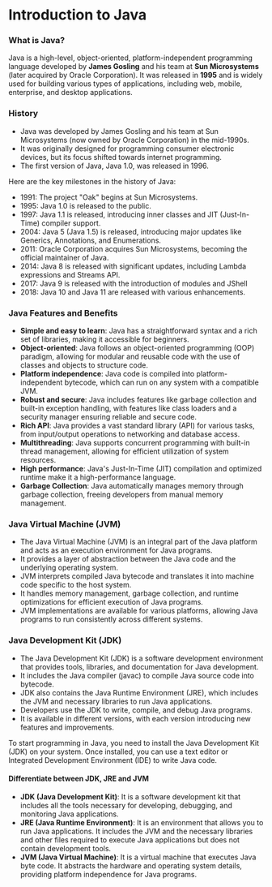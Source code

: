 # Introduction to Java

### What is Java?
Java is a high-level, object-oriented, platform-independent programming language developed by **James Gosling** and his team at **Sun Microsystems** (later acquired by Oracle Corporation). It was released in **1995** and is widely used for building various types of applications, including web, mobile, enterprise, and desktop applications.

### History
 - Java was developed by James Gosling and his team at Sun Microsystems (now
owned by Oracle Corporation) in the mid-1990s.
 - It was originally designed for programming consumer electronic devices, but its focus shifted towards internet programming.
 - The first version of Java, Java 1.0, was released in 1996.

Here are the key milestones in the history of Java:
 - 1991: The project "Oak" begins at Sun Microsystems.
 - 1995: Java 1.0 is released to the public.
 - 1997: Java 1.1 is released, introducing inner classes and JIT (Just-In-Time) compiler support.
 - 2004: Java 5 (Java 1.5) is released, introducing major updates like Generics, Annotations, and Enumerations.
 - 2011: Oracle Corporation acquires Sun Microsystems, becoming the official
maintainer of Java.
 - 2014: Java 8 is released with significant updates, including Lambda expressions and Streams API.
 - 2017: Java 9 is released with the introduction of modules and JShell
 - 2018: Java 10 and Java 11 are released with various enhancements.
 
### Java Features and Benefits
 - **Simple and easy to learn**: Java has a straightforward syntax and a rich set of libraries, making it accessible for beginners.
 - **Object-oriented**: Java follows an object-oriented programming (OOP) paradigm, allowing for modular and reusable code with the use of classes and objects to structure code.
 - **Platform independence**: Java code is compiled into platform-independent
bytecode, which can run on any system with a compatible JVM.
 - **Robust and secure**: Java includes features like garbage collection and built-in exception handling, with features like class loaders and a security manager ensuring reliable and secure code.
 - **Rich API**: Java provides a vast standard library (API) for various tasks, from input/output operations to networking and database access.
 - **Multithreading**: Java supports concurrent programming with built-in thread management, allowing for efficient utilization of system resources.
 - **High performance**: Java's Just-In-Time (JIT) compilation and optimized runtime make it a high-performance language.
 - **Garbage Collection**: Java automatically manages memory through garbage
collection, freeing developers from manual memory management.

### Java Virtual Machine (JVM)
 - The Java Virtual Machine (JVM) is an integral part of the Java platform and acts as an execution environment for Java programs.
 - It provides a layer of abstraction between the Java code and the underlying
operating system.
 - JVM interprets compiled Java bytecode and translates it into machine code
specific to the host system.
 - It handles memory management, garbage collection, and runtime optimizations
for efficient execution of Java programs.
 - JVM implementations are available for various platforms, allowing Java
programs to run consistently across different systems.

### Java Development Kit (JDK)
 - The Java Development Kit (JDK) is a software development environment that
provides tools, libraries, and documentation for Java development.
 - It includes the Java compiler (javac) to compile Java source code into bytecode.
 - JDK also contains the Java Runtime Environment (JRE), which includes the
JVM and necessary libraries to run Java applications.
 - Developers use the JDK to write, compile, and debug Java programs.
 - It is available in different versions, with each version introducing new features and improvements.
  

To start programming in Java, you need to install the Java Development Kit
(JDK) on your system. Once installed, you can use a text editor or Integrated Development Environment (IDE) to write Java code.
 
#### Differentiate between JDK, JRE and JVM
 - **JDK (Java Development Kit)**: It is a software development kit that includes all the tools necessary for developing, debugging, and monitoring Java applications.
 - **JRE (Java Runtime Environment)**: It is an environment that allows you to run Java applications. It includes the JVM and the necessary libraries and other files required to execute Java applications but does not contain development tools.
 - **JVM (Java Virtual Machine)**: It is a virtual machine that executes Java byte code. It abstracts the hardware and operating system details, providing platform independence for Java programs.